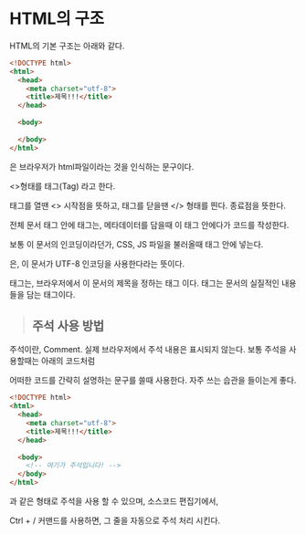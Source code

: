 # HTML의 구조

HTML의 기본 구조는 아래와 같다.

```html
<!DOCTYPE html>
<html>
  <head>
    <meta charset="utf-8">
    <title>제목!!!</title>
  </head>
  
  <body>
  
  </body>
</html>
```

<!DOCTYPE html>은 브라우저가 html파일이라는 것을 인식하는 문구이다.

<>형태를 태그(Tag) 라고 한다.

태그를 열땐 <> 시작점을 뜻하고, 태그를 닫을땐 </> 형태를 띈다. 종료점을 뜻한다.

<html> 전체 문서 태그 안에 <head> 태그는, 메타데이터를 담을때 이 <head> 태그 안에다가 코드를 작성한다.

보통 이 문서의 인코딩이라던가, CSS, JS 파일을 불러올때 <head></head> 태그 안에 넣는다.

<meta charset="utf-8">은, 이 문서가 UTF-8 인코딩을 사용한다라는 뜻이다.

<title></title> 태그는, 브라우저에서 이 문서의 제목을 정하는 태그 이다.

<body> 태그는 문서의 실질적인 내용들을 담는 태그이다.


> ## 주석 사용 방법

주석이란, Comment. 실제 브라우저에서 주석 내용은 표시되지 않는다. 보통 주석을 사용할때는 아래의 코드처럼

어떠한 코드를 간략히 설명하는 문구를 쓸때 사용한다. 자주 쓰는 습관을 들이는게 좋다.

```html
<!DOCTYPE html>
<html>
  <head>
    <meta charset="utf-8">
    <title>제목!!!</title>
  </head>
  
  <body>
    <!-- 여기가 주석입니다! -->
  </body>
</html>
```


<!-- 내용 --> 과 같은 형태로 주석을 사용 할 수 있으며, 소스코드 편집기에서,

Ctrl + / 커맨드를 사용하면, 그 줄을 자동으로 주석 처리 시킨다.
